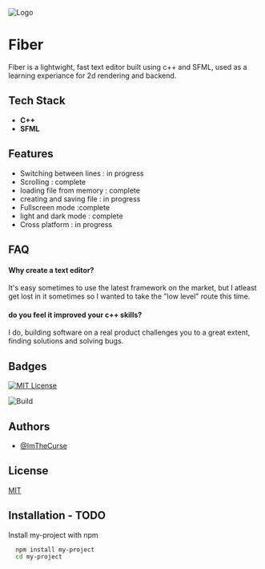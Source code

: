
![Logo](https://github.com/ImTheCurse/fiber/assets/33231841/8ccb56a1-a53a-4a14-bb79-71789d4e4c96)

# Fiber
Fiber is a lightwight, fast text editor built using c++ and SFML, used as a learning experiance for 2d rendering and backend.


## Tech Stack

- **C++** 
- **SFML**


## Features

- Switching between lines : in progress
- Scrolling : complete
- loading file from memory : complete
- creating and saving file : in progress
- Fullscreen mode :complete
- light and dark mode : complete
- Cross platform : in progress


## FAQ

#### Why create a text editor?

It's easy sometimes to use the latest framework on the market, but I atleast get lost in it sometimes so I wanted to take the "low level" route this time.

#### do you feel it improved your c++ skills?

I do, building software on a real product challenges you to a great extent, finding solutions and solving bugs.


## Badges

[![MIT License](https://img.shields.io/badge/License-MIT-green.svg)](https://choosealicense.com/licenses/mit/)

![Build](https://github.com/ImTheCurse/fiber/actions/workflows/ci.yml/badge.svg)
## Authors

- [@ImTheCurse](https://www.github.com/ImTheCurse)


## License

[MIT](https://choosealicense.com/licenses/mit/)


## Installation - TODO

Install my-project with npm

```bash
  npm install my-project
  cd my-project
```
    
